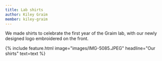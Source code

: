 ```yaml
---
title: Lab shirts
author: Kiley Graim
member: kiley-graim
---
```



We made shirts to celebrate the first year of the Graim lab, with our newly designed logo embroidered on the front.

{% include feature.html image="images/IMG-5085.JPEG" headline="Our shirts" text=text %}


